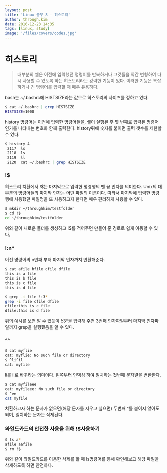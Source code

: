 ```yaml
---
layout: post
title: 'Linux 공부 8 - 히스토리'
author: through.kim
date: 2016-12-23 14:35
tags: [linux, study]
image: '/files/covers/codes.jpg'
---
```


# 히스토리
> 대부분의 쉘은 이전에 입력했던 명령어를 반복하거나 그것들을 약간 변형하여 다시 사용할 수 있도록 하는 히스토리라는 강력한 기능이 있다. 이러한 기능은 복잡하거나 긴 명령어를 입력할 때 매우 유용하다.

bash는 ~/.bashrc에 HISTSIZE라는 값으로 히스토리의 사이즈를 정하고 있다.  

```bash
$ cat ~/.bashrc | grep HISTSIZE
HISTSIZE=1000
```

history 명령어는 이전에 입력한 명령어들을, 쉘이 실행된 후 몇 번째로 입력된 명령어인가를 나타내는 번호화 함께 출력한다. history뒤에 숫자를 붙이면 출력 갯수를 제한할 수 있다.

```bash
$ history 4
 2117  ls
 2118  ls
 2119  ll
 2120  cat ~/.bashrc | grep HISTSIZE
```

### !$
히스토리 치환에서 !$는 마지막으로 입력한 명령행의 맨 끝 인자를 의미한다. Unix의 대부분의 명령어들의 마지막 인자는 어떤 파일의 이름이다. 따라서 마지막에 입력한 명령행에 사용했던 파일명을 또 사용하고자 한다면 매우 편리하게 사용할 수 있다.  
  
```bash
$ mkdir ~/throughkim/testfolder
$ cd !$
cd ~/throughkim/testfolder
```
위와 같이 새로운 폴더를 생성하고 !$를 적어주면 만들어 준 경로로 쉽게 이동할 수 있다.

### !:n*
이전 명령어의 n번째 부터 마지막 인자까지 반환해준다.  

```bash
$ cat afile bfile cfile dfile
this is a file
this is b file
this is c file
this is d file

$ grep -i file !:3*
grep -i file cfile dfile
cfile:this is c file
dfile:this is d file
```
위의 예시를 보면 알 수 있듯이 !:3*을 입력해 주면 3번째 인자파일부터 마지막 인자파일까지 grep을 실행했음을 알 수 있다.

### ^^
```bash
$ cat myflie
cat: myflie: No such file or directory
$ ^li^il
cat: myfile
```

li를 il로 바꾸라는 의미이다. 왼쪽부터 인덱싱 하여 일치하는 첫번째 문자열을 변환한다.  

```bash
$ cat myfileee
cat: myfileee: No such file or directory
$ ^ee
cat myfile
```
치환하고자 하는 문자가 없으면(해당 문자를 지우고 싶으면) 두번째 ^를 붙이지 않아도 되며, 일치하는 문자는 삭제된다.

### 와일드카드의 안전한 사용을 위해 !$사용하기
```bash
$ ls a*
afile aafile
$ rm !$
```
위와 같이 와일드카드를 이용한 삭제를 할 때 ls명령어를 통해 확인해보고 해당 파일을 삭제하도록 하면 안전하다.